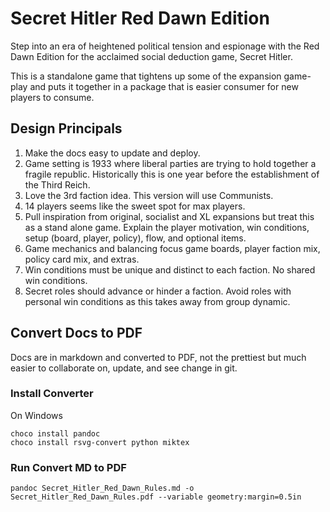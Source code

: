 # Secret Hitler Red Dawn Edition
Step into an era of heightened political tension and espionage with the Red Dawn Edition for the acclaimed social deduction game, Secret Hitler.  

This is a standalone game that tightens up some of the expansion game-play and puts it together in a package that is easier consumer for new players to consume.  

## Design Principals
1. Make the docs easy to update and deploy.
1. Game setting is 1933 where liberal parties are trying to hold together a fragile republic. Historically this is one year before the establishment of the Third Reich. 
2. Love the 3rd faction idea. This version will use Communists. 
3. 14 players seems like the sweet spot for max players.
4. Pull inspiration from original, socialist and XL expansions but treat this as a stand alone game. Explain the player motivation, win conditions, setup (board, player, policy), flow, and optional items.  
5. Game mechanics and balancing focus game boards, player faction mix, policy card mix, and extras. 
6. Win conditions must be unique and distinct to each faction.  No shared win conditions.   
7. Secret roles should advance or hinder a faction. Avoid roles with personal win conditions as this takes away from group dynamic. 


## Convert Docs to PDF
Docs are in markdown and converted to PDF, not the prettiest but much easier to collaborate on, update, and see change in git.

### Install Converter
On Windows
```
choco install pandoc
choco install rsvg-convert python miktex
```

### Run Convert MD to PDF
```
pandoc Secret_Hitler_Red_Dawn_Rules.md -o Secret_Hitler_Red_Dawn_Rules.pdf --variable geometry:margin=0.5in
```